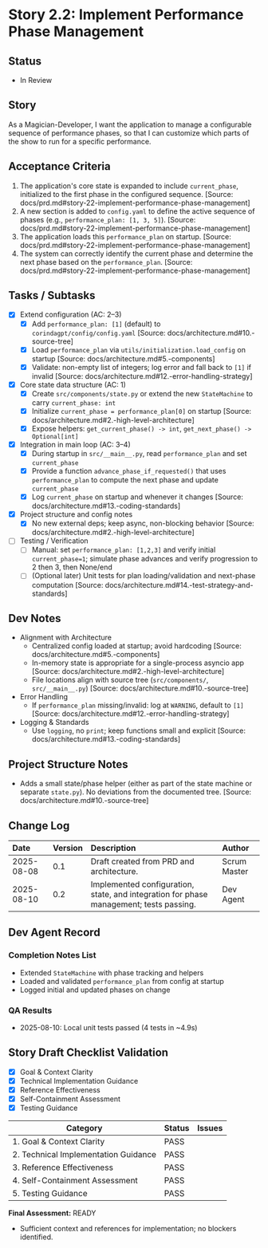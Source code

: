 # Story 2.2: Implement Performance Phase Management

## Status
- In Review

## Story
As a Magician-Developer, I want the application to manage a configurable sequence of performance phases, so that I can customize which parts of the show to run for a specific performance.

## Acceptance Criteria
1. The application's core state is expanded to include `current_phase`, initialized to the first phase in the configured sequence. [Source: docs/prd.md#story-22-implement-performance-phase-management]
2. A new section is added to `config.yaml` to define the active sequence of phases (e.g., `performance_plan: [1, 3, 5]`). [Source: docs/prd.md#story-22-implement-performance-phase-management]
3. The application loads this `performance_plan` on startup. [Source: docs/prd.md#story-22-implement-performance-phase-management]
4. The system can correctly identify the current phase and determine the next phase based on the `performance_plan`. [Source: docs/prd.md#story-22-implement-performance-phase-management]

## Tasks / Subtasks
- [x] Extend configuration (AC: 2–3)
  - [x] Add `performance_plan: [1]` (default) to `corindagpt/config/config.yaml` [Source: docs/architecture.md#10.-source-tree]
  - [x] Load `performance_plan` via `utils/initialization.load_config` on startup [Source: docs/architecture.md#5.-components]
  - [x] Validate: non-empty list of integers; log error and fall back to `[1]` if invalid [Source: docs/architecture.md#12.-error-handling-strategy]
- [x] Core state data structure (AC: 1)
  - [x] Create `src/components/state.py` or extend the new `StateMachine` to carry `current_phase: int`
  - [x] Initialize `current_phase = performance_plan[0]` on startup [Source: docs/architecture.md#2.-high-level-architecture]
  - [x] Expose helpers: `get_current_phase() -> int`, `get_next_phase() -> Optional[int]`
- [x] Integration in main loop (AC: 3–4)
  - [x] During startup in `src/__main__.py`, read `performance_plan` and set `current_phase`
  - [x] Provide a function `advance_phase_if_requested()` that uses `performance_plan` to compute the next phase and update `current_phase`
  - [x] Log `current_phase` on startup and whenever it changes [Source: docs/architecture.md#13.-coding-standards]
- [x] Project structure and config notes
  - [x] No new external deps; keep async, non-blocking behavior [Source: docs/architecture.md#2.-high-level-architecture]
- [ ] Testing / Verification
  - [ ] Manual: set `performance_plan: [1,2,3]` and verify initial `current_phase=1`; simulate phase advances and verify progression to 2 then 3, then None/end
  - [ ] (Optional later) Unit tests for plan loading/validation and next-phase computation [Source: docs/architecture.md#14.-test-strategy-and-standards]

## Dev Notes
- Alignment with Architecture
  - Centralized config loaded at startup; avoid hardcoding [Source: docs/architecture.md#5.-components]
  - In-memory state is appropriate for a single-process asyncio app [Source: docs/architecture.md#2.-high-level-architecture]
  - File locations align with source tree (`src/components/`, `src/__main__.py`) [Source: docs/architecture.md#10.-source-tree]
- Error Handling
  - If `performance_plan` missing/invalid: log at `WARNING`, default to `[1]` [Source: docs/architecture.md#12.-error-handling-strategy]
- Logging & Standards
  - Use `logging`, no `print`; keep functions small and explicit [Source: docs/architecture.md#13.-coding-standards]

## Project Structure Notes
- Adds a small state/phase helper (either as part of the state machine or separate `state.py`). No deviations from the documented tree. [Source: docs/architecture.md#10.-source-tree]

## Change Log
| Date | Version | Description | Author |
| :--- | :--- | :--- | :--- |
| 2025-08-08 | 0.1 | Draft created from PRD and architecture. | Scrum Master |
| 2025-08-10 | 0.2 | Implemented configuration, state, and integration for phase management; tests passing. | Dev Agent |

## Dev Agent Record

### Completion Notes List
- Extended `StateMachine` with phase tracking and helpers
- Loaded and validated `performance_plan` from config at startup
- Logged initial and updated phases on change

### QA Results
- 2025-08-10: Local unit tests passed (4 tests in ~4.9s)

## Story Draft Checklist Validation

- [x] Goal & Context Clarity
- [x] Technical Implementation Guidance
- [x] Reference Effectiveness
- [x] Self-Containment Assessment
- [x] Testing Guidance

| Category                             | Status | Issues |
| ------------------------------------ | ------ | ------ |
| 1. Goal & Context Clarity            | PASS   |        |
| 2. Technical Implementation Guidance | PASS   |        |
| 3. Reference Effectiveness           | PASS   |        |
| 4. Self-Containment Assessment       | PASS   |        |
| 5. Testing Guidance                  | PASS   |        |

**Final Assessment:** READY

- Sufficient context and references for implementation; no blockers identified.
